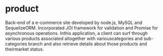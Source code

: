 # product

 Back-end of a e-commerce site developed by node.js, MySQL and SequelizeORM. Incorporated JOI framework for validation and Promise for asynchronous operations.  Inthis  application,  a  client  can  surf  through  various  products  associated  altogether  with  variouscategories  and  sub-categories  branch  and  also  retrieve  details  about  those  products  and  theirmarket status.
